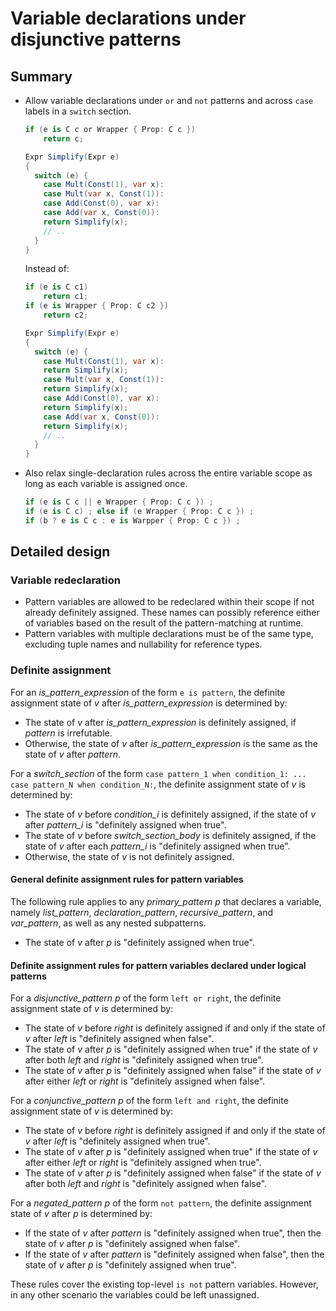 
# Variable declarations under disjunctive patterns

## Summary  

- Allow variable declarations under `or` and `not` patterns and across `case` labels in a `switch` section.
	```cs
	if (e is C c or Wrapper { Prop: C c })
	    return c;

	Expr Simplify(Expr e)
	{
	  switch (e) {
	    case Mult(Const(1), var x):
	    case Mult(var x, Const(1)): 
	    case Add(Const(0), var x):
	    case Add(var x, Const(0)):
		return Simplify(x);
	    // ..
	  }
	}
	```
	Instead of:

	```cs
	if (e is C c1) 
	    return c1;
	if (e is Wrapper { Prop: C c2 }) 
	    return c2;

	Expr Simplify(Expr e)
	{
	  switch (e) {
	    case Mult(Const(1), var x):
		return Simplify(x);
	    case Mult(var x, Const(1)): 
		return Simplify(x);
	    case Add(Const(0), var x):
		return Simplify(x);
	    case Add(var x, Const(0)):
		return Simplify(x);
	    // ..
	  }
	}
	```

- Also relax single-declaration rules across the entire variable scope as long as each variable is assigned once.
	```cs
	if (e is C c || e Wrapper { Prop: C c }) ;
	if (e is C c) ; else if (e Wrapper { Prop: C c }) ;	
	if (b ? e is C c : e is Warpper { Prop: C c }) ;
	```
	
## Detailed design

### Variable redeclaration

- Pattern variables are allowed to be redeclared within their scope if not already definitely assigned. These names can possibly reference either of variables based on the result of the pattern-matching at runtime.
- Pattern variables with multiple declarations must be of the same type, excluding tuple names and nullability for reference types.

### Definite assignment

For an *is_pattern_expression* of the form `e is pattern`, the definite assignment state of *v* after *is_pattern_expression* is determined by:

- The state of *v* after *is_pattern_expression* is definitely assigned, if *pattern* is irrefutable.
- Otherwise, the state of *v* after *is_pattern_expression* is the same as the state of *v* after *pattern*.

For a *switch_section* of the form `case pattern_1 when condition_1: ... case pattern_N when condition_N:`, the definite assignment state of *v* is determined by:

- The state of *v* before *condition_i* is definitely assigned, if the state of *v* after *pattern_i* is "definitely assigned when true".
- The state of *v* before *switch_section_body* is definitely assigned, if the state of *v* after each *pattern_i* is "definitely assigned when true".
- Otherwise, the state of *v* is not definitely assigned.

#### General definite assignment rules for pattern variables

The following rule applies to any *primary_pattern* *p* that declares a variable, namely *list_pattern*, *declaration_pattern*, *recursive_pattern*, and *var_pattern*, as well as any nested subpatterns.

- The state of *v* after *p* is "definitely assigned when true".

#### Definite assignment rules for pattern variables declared under logical patterns

For a *disjunctive_pattern* *p* of the form `left or right`, the definite assignment state of *v* is determined by:
- The state of *v* before *right* is definitely assigned if and only if the state of *v* after *left* is "definitely assigned when false".
- The state of *v* after *p* is "definitely assigned when true" if the state of *v* after both *left* and *right* is "definitely assigned when true".
- The state of *v* after *p* is "definitely assigned when false" if the state of *v* after either *left* or *right* is "definitely assigned when false".

For a *conjunctive_pattern* *p* of the form `left and right`, the definite assignment state of *v* is determined by:
- The state of *v* before *right* is definitely assigned if and only if the state of *v* after *left* is "definitely assigned when true".
- The state of *v* after *p* is "definitely assigned when true" if the state of *v* after either *left* or *right* is "definitely assigned when true".
- The state of *v* after *p* is "definitely assigned when false" if the state of *v* after both *left* and *right* is "definitely assigned when false".

For a *negated_pattern* *p* of the form `not pattern`, the definite assignment state of *v* after *p* is determined by:
- If the state of *v* after *pattern* is "definitely assigned when true", then the state of *v* after *p* is "definitely assigned when false".
- If the state of *v* after *pattern* is "definitely assigned when false", then the state of *v* after *p* is "definitely assigned when true".

These rules cover the existing top-level `is not` pattern variables. However, in any other scenario the variables could be left unassigned.
